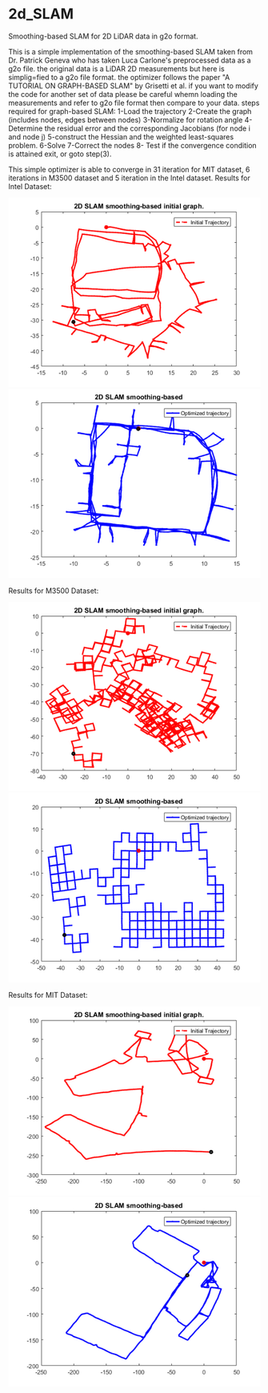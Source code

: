 # 2d_SLAM
Smoothing-based SLAM for 2D LiDAR data in g2o format.

This is a simple implementation of the smoothing-based SLAM taken from Dr. Patrick Geneva 
who has taken Luca Carlone's preprocessed data as a g2o file. the original data is a LiDAR 2D measurements
but here is simplig=fied to a g2o file format. the optimizer follows the paper "A TUTORIAL ON GRAPH-BASED SLAM" by Grisetti et al.
if you want to modify the code for another set of data please be careful whemn loading the measurements and refer to g2o file 
format then compare to your data.
steps required for graph-based SLAM:
1-Load the trajectory
2-Create the graph (includes nodes, edges between nodes)
3-Normalize for rotation angle 
4-Determine the residual error and the corresponding Jacobians (for node i and node j)
5-construct the Hessian and the weighted least-squares problem.
6-Solve
7-Correct the nodes 
8- Test if the convergence condition is attained exit, or goto step(3).

This simple optimizer is able to converge in 31 iteration for MIT dataset, 6 iterations in M3500 dataset and 5 iteration in the Intel dataset. 
Results for Intel Dataset:


![alt text](https://github.com/nassim12/2d_SLAM/blob/main/figures/Intel_unoptimized.png) 
![alt text](https://github.com/nassim12/2d_SLAM/blob/main/figures/Intel_optimized.png)


Results for M3500 Dataset:

![alt text](https://github.com/nassim12/2d_SLAM/blob/main/figures/M3500_unoptimized.png) 
![alt text](https://github.com/nassim12/2d_SLAM/blob/main/figures/M3500_optimized.png)


Results for MIT Dataset:

![alt text](https://github.com/nassim12/2d_SLAM/blob/main/figures/MIT_unoptimized.png) 
![alt text](https://github.com/nassim12/2d_SLAM/blob/main/figures/MIT_optimized.png)
